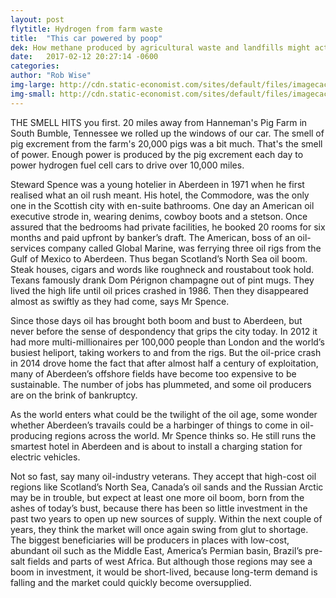 ```yaml
---
layout: post
flytitle: Hydrogen from farm waste
title:  "This car powered by poop"
dek: How methane produced by agricultural waste and landfills might actually power your next trip to the grocery store
date:   2017-02-12 20:27:14 -0600
categories: 
author: "Rob Wise"
img-large: http://cdn.static-economist.com/sites/default/files/imagecache/full-width/images/print-edition/20170211_STP005_0.jpg
img-small: http://cdn.static-economist.com/sites/default/files/imagecache/200-width/images/print-edition/20170128_STP003_2.jpg
---
```

THE SMELL HITS you first. 20 miles away from Hanneman's Pig Farm in South Bumble, Tennessee we rolled up the windows of our car. The smell of pig excrement from the farm's 20,000 pigs was a bit much. That's the smell of power. Enough power is produced by the pig excrement each day to power hydrogen fuel cell cars to drive over 10,000 miles.

<p>Steward Spence was a young hotelier in Aberdeen in 1971 when he first realised what an oil rush meant. His hotel, the Commodore, was the only one in the Scottish city with en-suite bathrooms. One day an American oil executive strode in, wearing denims, cowboy boots and a stetson. Once assured that the bedrooms had private facilities, he booked 20 rooms for six months and paid upfront by banker’s draft. The American, boss of an oil-services company called Global Marine, was ferrying three oil rigs from the Gulf of Mexico to Aberdeen. Thus began Scotland’s North Sea oil boom. Steak houses, cigars and words like roughneck and roustabout took hold. Texans famously drank Dom Pérignon champagne out of pint mugs. They lived the high life until oil prices crashed in 1986. Then they disappeared almost as swiftly as they had come, says Mr Spence.</p>

<p>Since those days oil has brought both boom and bust to Aberdeen, but never before the sense of despondency that grips the city today. In 2012 it had more multi-millionaires per 100,000 people than London and the world’s busiest heliport, taking workers to and from the rigs. But the oil-price crash in 2014 drove home the fact that after almost half a century of exploitation, many of Aberdeen’s offshore fields have become too expensive to be sustainable. The number of jobs has plummeted, and some oil producers are on the brink of bankruptcy.</p>

<p>As the world enters what could be the twilight of the oil age, some wonder whether Aberdeen’s travails could be a harbinger of things to come in oil-producing regions across the world. Mr Spence thinks so. He still runs the smartest hotel in Aberdeen and is about to install a charging station for electric vehicles.</p>

<p>Not so fast, say many oil-industry veterans. They accept that high-cost oil regions like Scotland’s North Sea, Canada’s oil sands and the Russian Arctic may be in trouble, but expect at least one more oil boom, born from the ashes of today’s bust, because there has been so little investment in the past two years to open up new sources of supply. Within the next couple of years, they think the market will once again swing from glut to shortage. The biggest beneficiaries will be producers in places with low-cost, abundant oil such as the Middle East, America’s Permian basin, Brazil’s pre-salt fields and parts of west Africa. But although those regions may see a boom in investment, it would be short-lived, because long-term demand is falling and the market could quickly become oversupplied.</p>